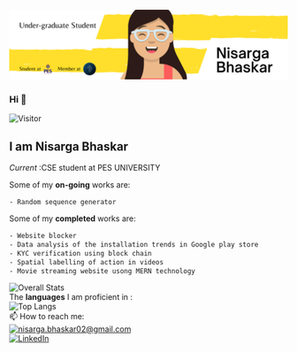 ![nisarga banner image](./nisarga_banner.png)
### Hi 👋
![Visitor](https://visitor-badge.laobi.icu/badge?page_id=nisargabhaskar.nisarga.bhaskar)
## I am Nisarga Bhaskar 
<i>Current </i>:CSE student at PES UNIVERSITY

Some of my __on-going__ works are:

    - Random sequence generator 
Some of my __completed__ works are:

    - Website blocker
    - Data analysis of the installation trends in Google play store
    - KYC verification using block chain
    - Spatial labelling of action in videos
    - Movie streaming website usong MERN technology
![Overall Stats](https://github-readme-stats.vercel.app/api?username=nisargabhaskar&count_private=true&show_icons=true&hide=contribs)
<br>
The __languages__ I am proficient in :<br>
![Top Langs](https://github-readme-stats.vercel.app/api/top-langs/?username=nisargabhaskar&layout=compact)
<br>
📫 How to reach me:<br>
<a href="mailto:nisarga.bhaskar02@gmail.com">![nisarga.bhaskar02@gmail.com](https://img.shields.io/badge/Gmail-D14836?style=for-the-badge&logo=gmail&logoColor=white)</a> <br><a href="https://www.linkedin.com/in/nisarga-bhaskar-69a86a224/">![LinkedIn](https://img.shields.io/badge/LinkedIn-0077B5?style=for-the-badge&logo=linkedin&logoColor=white)</a>
